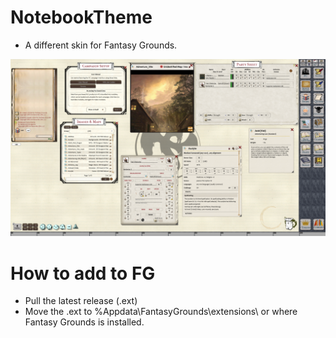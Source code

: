 # NotebookTheme
- A different skin for Fantasy Grounds.

![Preview Image](https://github.com/lambersond/NotebookTheme/blob/master/NotebookTheme.png)

# How to add to FG
- Pull the latest release (.ext)
- Move the .ext to %Appdata\FantasyGrounds\extensions\ or where Fantasy Grounds is installed.
